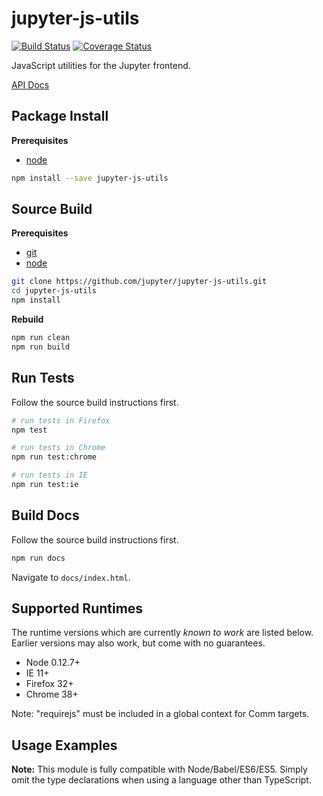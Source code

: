 jupyter-js-utils
================

[![Build Status](https://travis-ci.org/jupyter/jupyter-js-utils.svg)](https://travis-ci.org/jupyter/jupyter-js-utils?branch=master)
[![Coverage Status](https://coveralls.io/repos/jupyter/jupyter-js-utils/badge.svg?branch=master&service=github)](https://coveralls.io/github/jupyter/jupyter-js-utils?branch=master)

JavaScript utilities for the Jupyter frontend.

[API Docs](http://jupyter.github.io/jupyter-js-utils/)


Package Install
---------------

**Prerequisites**
- [node](http://nodejs.org/)

```bash
npm install --save jupyter-js-utils
```


Source Build
------------

**Prerequisites**
- [git](http://git-scm.com/)
- [node](http://nodejs.org/)

```bash
git clone https://github.com/jupyter/jupyter-js-utils.git
cd jupyter-js-utils
npm install
```

**Rebuild**
```bash
npm run clean
npm run build
```


Run Tests
---------

Follow the source build instructions first.

```bash
# run tests in Firefox
npm test

# run tests in Chrome
npm run test:chrome

# run tests in IE
npm run test:ie
```


Build Docs
----------

Follow the source build instructions first.

```bash
npm run docs
```

Navigate to `docs/index.html`.


Supported Runtimes
------------------

The runtime versions which are currently *known to work* are listed below.
Earlier versions may also work, but come with no guarantees.

- Node 0.12.7+
- IE 11+
- Firefox 32+
- Chrome 38+

Note: "requirejs" must be included in a global context for Comm targets.


Usage Examples
--------------

**Note:** This module is fully compatible with Node/Babel/ES6/ES5. Simply
omit the type declarations when using a language other than TypeScript.

